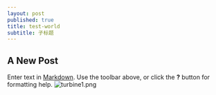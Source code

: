 ```yaml
---
layout: post
published: true
title: test-world
subtitle: 子标题
---
```

## A New Post

Enter text in [Markdown](http://daringfireball.net/projects/markdown/). Use the toolbar above, or click the **?** button for formatting help.
![turbine1.png]({{site.baseurl}}/img/turbine1.png)
